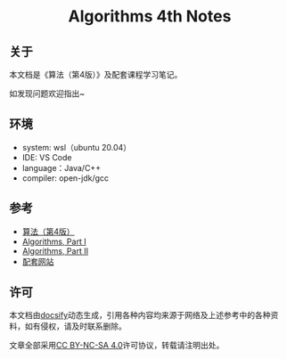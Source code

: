 ﻿<h1 align="center">Algorithms 4th Notes</h1>

## 关于

本文档是《算法（第4版）》及配套课程学习笔记。

如发现问题欢迎指出~

## 环境

- system: wsl（ubuntu 20.04）
- IDE: VS Code
- language：Java/C++
- compiler: open-jdk/gcc

## 参考

* [算法（第4版）](https://book.douban.com/subject/19952400/)
* [Algorithms, Part I](https://www.coursera.org/learn/algorithms-part1) 
* [Algorithms, Part II](https://www.coursera.org/learn/algorithms-part2)
* [配套网站](https://algs4.cs.princeton.edu/home/)

## 许可

本文档由[docsify](https://docsify.js.org/#/zh-cn/)动态生成，引用各种内容均来源于网络及上述参考中的各种资料，如有侵权，请及时联系删除。

文章全部采用[CC BY-NC-SA 4.0](https://creativecommons.org/licenses/by-nc-sa/4.0/)许可协议，转载请注明出处。